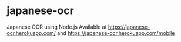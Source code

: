 # japanese-ocr
Japanese OCR using Node.js
Available at https://japanese-ocr.herokuapp.com/
and https://japanese-ocr.herokuapp.com/mobile
